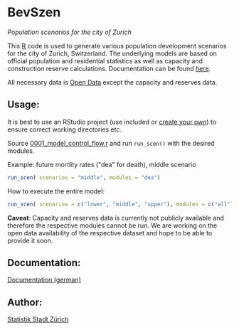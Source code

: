 # BevSzen

*Population scenarios for the city of Zurich*

This [R](https://www.r-project.org/) code is used to generate various population development scenarios for the city of Zurich, Switzerland. The underlying models are based on official population and residential statistics as well as capacity and construction reserve calculations. Documentation can be found [here](5_Documentation).

All necessary data is [Open Data](https://data.stadt-zuerich.ch/) except the capacity and reserves data.

## Usage:

It is best to use an RStudio project (use included or [create your own](https://support.rstudio.com/hc/en-us/articles/200526207-Using-Projects)) to ensure correct working directories etc.

Source [0001_model_control_flow.r](1_Code/0000_General) and run `run_scen()` with the desired modules.

Example: future mortlity rates ("dea" for death), middle scenario

``` r
run_scen( scenarios = "middle", modules = "dea")
```

How to execute the entire model:

``` r
run_scen( scenarios = c("lower", "middle", "upper"), modules = c("all"))
```

**Caveat**: Capacity and reserves data is currently not publicly available and therefore the respective modules cannot be run. We are working on the open data availability of the respective dataset and hope to be able to provide it soon.

## Documentation:

[Documentation (german)](https://www.stadt-zuerich.ch/prd/de/index/statistik/themen/bevoelkerung/bevoelkerungsentwicklung/bevoelkerungsszenarien.html#dokumentation)

## Author:

[Statistik Stadt Zürich](mailto:statistik@zuerich.ch)
